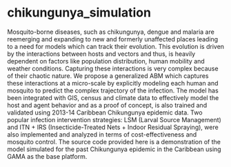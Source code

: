 # chikungunya_simulation
Mosquito-borne diseases, such as chikungunya, dengue and malaria are reemerging and expanding to new and formerly unaffected places leading to a need for models which can track their evolution. This evolution is driven by the interactions between hosts and vectors and thus, is heavily dependent on factors like population distribution, human mobility and weather conditions. Capturing these interactions is very complex because of their chaotic nature. We propose a generalized ABM which captures these interactions at a micro-scale by explicitly modeling each human and mosquito to predict the complex trajectory of the infection. The model has been integrated with GIS, census and climate data to effectively model the host and agent behavior and as a proof of concept, is also trained and validated using 2013-14 Caribbean Chikungunya epidemic data. Two popular infection intervention strategies: LSM (Larval Source Management) and ITN + IRS (Insecticide-Treated Nets + Indoor Residual Spraying), were also implemented and analyzed in terms of cost-effectiveness and mosquito control. The source code provided here is a demonstration of the model simulated for the past Chikungunya epidemic in the Caribbean using GAMA as the base platform.
